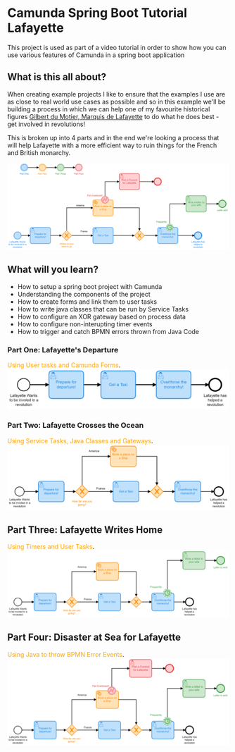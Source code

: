# Camunda Spring Boot Tutorial Lafayette
This project is used as part of a video tutorial in order to show how you can use various features of Camunda in a spring boot application

## What is this all about?
When creating example projects I like to ensure that the examples I use are as close to real world use cases as possible and so in this example we'll be building a process in which we can help one of my favourite historical figures [Gilbert du Motier, Marquis de Lafayette](https://en.wikipedia.org/wiki/Gilbert_du_Motier,_Marquis_de_Lafayette) to do what he does best - get involved in revolutions! 

This is broken up into 4 parts and in the end we're looking a process that will help Lafayette with a more efficient way to ruin things for the French and British monarchy. 

![process](./src/main/resources/images/laffProcessDiagram.png)

## What will you learn?
* How to setup a spring boot project with Camunda
* Understanding the components of the project
* How to create forms and link them to user tasks
* How to write java classes that can be run by Service Tasks
* How to configure an XOR gateway based on process data
* How to configure non-interupting timer events
* How to trigger and catch BPMN errors thrown from Java Code


### Part One: Lafayette's Departure 
<span style="color:Orange">Using User tasks and Camunda Forms</span>.
![LafayetteV1](./src/main/resources/images/LafayetteV1.png)


### Part Two: Lafayette Crosses the Ocean 
<span style="color:Orange">Using Service Tasks, Java Classes and Gateways</span>.
![LafayetteV2](./src/main/resources/images/LafayetteV2.png)


## Part Three: Lafayette Writes Home
<span style="color:Orange">Using Timers and User Tasks</span>.
![LafayetteV3](./src/main/resources/images/LafayetteV3.png)

## Part Four: Disaster at Sea for Lafayette
<span style="color:Orange">Using Java to throw BPMN Error Events</span>.
![LafayetteV4](./src/main/resources/images/LafayetteV4.png)